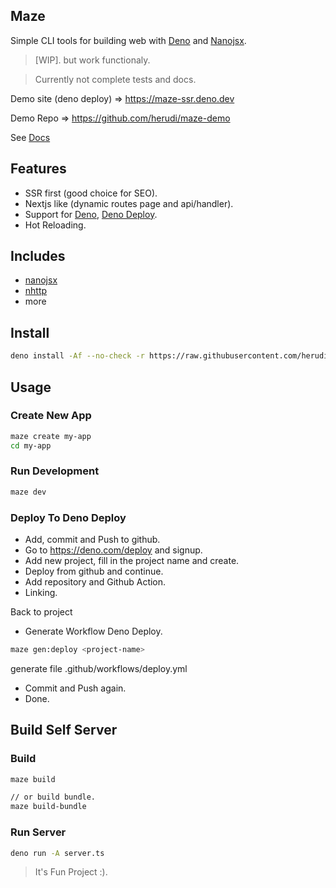 ## Maze

Simple CLI tools for building web with [Deno](https://deno.land/) and
[Nanojsx](https://nanojsx.io/).

> [WIP]. but work functionaly.

> Currently not complete tests and docs.

Demo site (deno deploy) => https://maze-ssr.deno.dev

Demo Repo => https://github.com/herudi/maze-demo

See [Docs](https://github.com/herudi/maze/tree/master/docs)

## Features

- SSR first (good choice for SEO).
- Nextjs like (dynamic routes page and api/handler).
- Support for [Deno](https://deno.land), [Deno Deploy](https://deno.com/deploy).
- Hot Reloading.

## Includes

- [nanojsx](https://nanojsx.io/)
- [nhttp](https://nhttp.deno.dev)
- more

## Install

```bash
deno install -Af --no-check -r https://raw.githubusercontent.com/herudi/maze/dev-0.0.7/maze.ts
```

## Usage

### Create New App

```bash
maze create my-app
cd my-app
```

### Run Development

```bash
maze dev
```

### Deploy To Deno Deploy

- Add, commit and Push to github.
- Go to https://deno.com/deploy and signup.
- Add new project, fill in the project name and create.
- Deploy from github and continue.
- Add repository and Github Action.
- Linking.

Back to project

- Generate Workflow Deno Deploy.

```bash
maze gen:deploy <project-name>
```

generate file .github/workflows/deploy.yml

- Commit and Push again.
- Done.

## Build Self Server

### Build

```bash
maze build

// or build bundle.
maze build-bundle
```

### Run Server

```bash
deno run -A server.ts
```

> It's Fun Project :).
